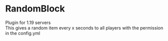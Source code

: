 # RandomBlock
Plugin for 1.19 servers
<br>
This gives a random item every x seconds to all players with the permission in the config.yml
